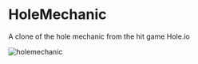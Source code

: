# HoleMechanic
A clone of the hole mechanic from the hit game Hole.io

![holemechanic](https://github.com/HamzaAlbas/HoleMechanic/assets/80459903/a3e5c132-7745-4792-a843-313d2b5bb4b2)
